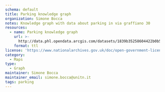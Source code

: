 ```yaml
---
schema: default
title: Parking knowledge graph
organization: Simone Bocca
notes: Knowledge graph with data about parking in via graffiano 30
resources:
  - name: Parking knowledge graph
    url: >-
      http://data.phl.opendata.arcgis.com/datasets/1839b35258604422b0b520cbb668df0d_0.csv
    format: ttl
license: 'https://www.nationalarchives.gov.uk/doc/open-government-licence/version/3/'
category:
  - Maps
type:
  - Graph 
maintainer: Simone Bocca
maintainer_email: simone.bocca@unitn.it
tags: parking
---
```

